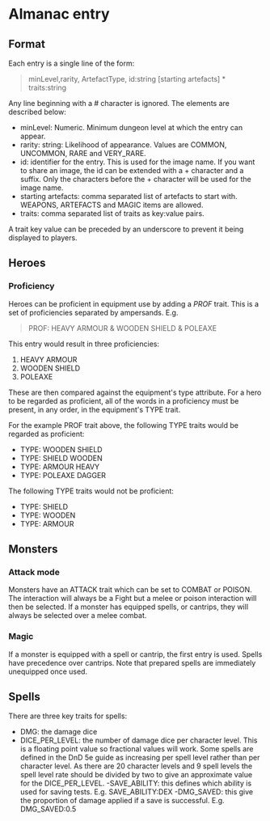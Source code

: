 # Almanac entry

## Format

Each entry is a single line of the form:

> minLevel,rarity, ArtefactType, id:string [starting artefacts] * traits:string

Any line beginning with a # character is ignored. The elements are described below:

- minLevel: Numeric. Minimum dungeon level at which the entry can appear.
- rarity: string: Likelihood of appearance. Values are COMMON, UNCOMMON, RARE and VERY_RARE.
- id: identifier for the entry. This is used for the image name. If you want to share
an image, the id can be extended with a + character and a suffix. Only the characters
before the + character will be used for the image name.
- starting artefacts: comma separated list of artefacts to start with. WEAPONS, ARTEFACTS and MAGIC items are allowed.
- traits: comma separated list of traits as key:value pairs.

A trait key value can be preceded by an underscore to prevent it being displayed to 
players.

## Heroes

### Proficiency
Heroes can be proficient in equipment use by adding a *PROF* trait.
This is a set of proficiencies separated by ampersands. E.g.

> PROF: HEAVY ARMOUR & WOODEN SHIELD & POLEAXE

This entry would result in three proficiencies:

1. HEAVY ARMOUR
2. WOODEN SHIELD
3. POLEAXE

These are then compared against the equipment's type attribute. For a hero to be regarded as proficient, all of the words in a proficiency must be present, in any order, in the equipment's TYPE trait. 

For the example PROF trait above, the following TYPE traits would be regarded as proficient:

- TYPE: WOODEN SHIELD
- TYPE: SHIELD WOODEN
- TYPE: ARMOUR HEAVY
- TYPE: POLEAXE DAGGER 

The following TYPE traits would not be proficient:

- TYPE: SHIELD
- TYPE: WOODEN
- TYPE: ARMOUR


## Monsters

### Attack mode

Monsters have an ATTACK trait which can be set to COMBAT or POISON.
The interaction will always be a Fight but a melee or poison interaction will then be selected. If a monster has equipped spells, or cantrips, they will always be selected over a melee combat.

### Magic

If a monster is equipped with a spell or cantrip, the first entry is used. Spells have precedence over cantrips.
Note that prepared spells are immediately unequipped once used.

## Spells

There are three key traits for spells:

- DMG: the damage dice
- DICE_PER_LEVEL: the number of damage dice per character level. This is a floating
point value so fractional values will work.  Some spells are defined in the DnD 5e guide as increasing per spell level rather than per character level. As there are 20 character levels and 9 spell levels the spell level rate should be divided by two to give an approximate value for the DICE_PER_LEVEL.
-SAVE_ABILITY: this defines which ability is used for saving tests. E.g. 
SAVE_ABILITY:DEX
-DMG_SAVED: this give the proportion of damage applied if a save is successful. E.g. DMG_SAVED:0.5
